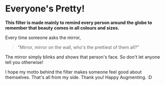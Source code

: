 # Everyone's Pretty!


**This filter is made mainly to remind every person around the globe to remember that beauty comes in all colours and sizes.**


Every time someone asks the mirror,
> "Mirror, mirror on the wall, who's the prettiest of them all?"

The mirror simply blinks and shows that person's face. So don't let anyone tell you otherwise!


I hope my motto behind the filter makes someone feel good about themselves. 
That's all from my side.
Thank you!
Happy Augmenting. :D
